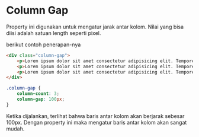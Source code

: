 # Column Gap

Property ini digunakan untuk mengatur jarak antar kolom. Nilai yang bisa diisi adalah satuan length seperti pixel.

berikut contoh penerapan-nya

```html
<div class="column-gap">
    <p>Lorem ipsum dolor sit amet consectetur adipisicing elit. Tempore expedita provident fugiat quod dolores amet tenetur labore neque voluptates libero. Quisquam vitae voluptatem dignissimos impedit unde maiores tenetur deleniti rerum. Modi velit vel eaque blanditiis pariatur fuga in iure quisquam, delectus error, dolorum alias ipsa tempora. Impedit veniam iste nihil explicabo laudantium, ab distinctio reprehenderit assumenda magnam iure, ullam reiciendis!</p>
    <p>Lorem ipsum dolor sit amet consectetur adipisicing elit. Tempore expedita provident fugiat quod dolores amet tenetur labore neque voluptates libero. Quisquam vitae voluptatem dignissimos impedit unde maiores tenetur deleniti rerum. Modi velit vel eaque blanditiis pariatur fuga in iure quisquam, delectus error, dolorum alias ipsa tempora. Impedit veniam iste nihil explicabo laudantium, ab distinctio reprehenderit assumenda magnam iure, ullam reiciendis!</p>
    <p>Lorem ipsum dolor sit amet consectetur adipisicing elit. Tempore expedita provident fugiat quod dolores amet tenetur labore neque voluptates libero. Quisquam vitae voluptatem dignissimos impedit unde maiores tenetur deleniti rerum. Modi velit vel eaque blanditiis pariatur fuga in iure quisquam, delectus error, dolorum alias ipsa tempora. Impedit veniam iste nihil explicabo laudantium, ab distinctio reprehenderit assumenda magnam iure, ullam reiciendis!</p>
</div>
```

```css
.column-gap {
    column-count: 3;
    column-gap: 100px;
}
```

Ketika dijalankan, terlihat bahwa baris antar kolom akan berjarak sebesar 100px. Dengan property ini maka mengatur baris antar kolom akan sangat mudah.